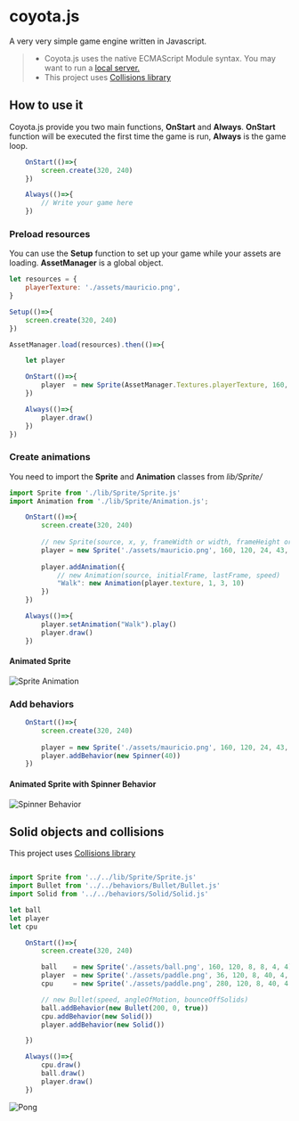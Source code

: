 # coyota.js
A very very simple game engine written in Javascript.

>
> - Coyota.js uses the native ECMAScript Module syntax. You may want to run a [local server.](https://chrome.google.com/webstore/detail/web-server-for-chrome/ofhbbkphhbklhfoeikjpcbhemlocgigb)
> - This project uses [Collisions library](https://github.com/Sinova/Collisions)
>
## How to use it
Coyota.js provide you two main functions, **OnStart** and **Always**. 
**OnStart** function will be executed the first time the game is run, **Always** is the game loop. 

```javascript
    OnStart(()=>{
        screen.create(320, 240)    
    })

    Always(()=>{
        // Write your game here
    })
```

### Preload resources
You can use the **Setup** function to set up your game while your assets are loading. **AssetManager** is a global object.
``` javascript
let resources = {
    playerTexture: './assets/mauricio.png',
}

Setup(()=>{
    screen.create(320, 240)    
})

AssetManager.load(resources).then(()=>{

    let player

    OnStart(()=>{
        player  = new Sprite(AssetManager.Textures.playerTexture, 160, 120, 24, 43, 12, 20)
    })

    Always(()=>{
        player.draw()
    })
})

```
### Create animations
You need to import the **Sprite** and **Animation** classes from *lib/Sprite/*
``` javascript
import Sprite from './lib/Sprite/Sprite.js' 
import Animation from './lib/Sprite/Animation.js';

    OnStart(()=>{
        screen.create(320, 240)   
        
        // new Sprite(source, x, y, frameWidth or width, frameHeight or height, hotSpotX, hotSpotY)
        player = new Sprite('./assets/mauricio.png', 160, 120, 24, 43, 12, 20)
        
        player.addAnimation({
            // new Animation(source, initialFrame, lastFrame, speed)
            "Walk": new Animation(player.texture, 1, 3, 10)
        })
    })

    Always(()=>{
        player.setAnimation("Walk").play()
        player.draw()
    })
```
#### Animated Sprite
![Sprite Animation](https://media.giphy.com/media/xUOwGn9e4T7zhpCvoQ/giphy.gif)

### Add behaviors
``` javascript
    OnStart(()=>{
        screen.create(320, 240)   
        
        player = new Sprite('./assets/mauricio.png', 160, 120, 24, 43, 12, 20)
        player.addBehavior(new Spinner(40))
    })
```
#### Animated Sprite with Spinner Behavior
![Spinner Behavior](https://media.giphy.com/media/xThta0SaXkP7uDU57a/giphy.gif)

## Solid objects and collisions
This project uses [Collisions library](https://github.com/Sinova/Collisions) 
``` javascript

import Sprite from '../../lib/Sprite/Sprite.js' 
import Bullet from '../../behaviors/Bullet/Bullet.js'
import Solid from '../../behaviors/Solid/Solid.js'

let ball
let player
let cpu

    OnStart(()=>{
        screen.create(320, 240)    

        ball    = new Sprite('./assets/ball.png', 160, 120, 8, 8, 4, 4)
        player  = new Sprite('./assets/paddle.png', 36, 120, 8, 40, 4, 20)
        cpu     = new Sprite('./assets/paddle.png', 280, 120, 8, 40, 4, 20)

        // new Bullet(speed, angleOfMotion, bounceOffSolids)
        ball.addBehavior(new Bullet(200, 0, true))
        cpu.addBehavior(new Solid())
        player.addBehavior(new Solid())

    })

    Always(()=>{
        cpu.draw()
        ball.draw()
        player.draw()
    })
```
![Pong](https://media.giphy.com/media/3ohs4AvRNtGzlwSEko/giphy.gif)
